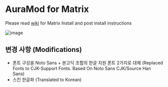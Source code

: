 
# AuraMod for Matrix

Please read [wiki](https://github.com/SerpentDrago/skin.auramod/wiki) for Matrix Install  and post install instructions 

![image](https://user-images.githubusercontent.com/21133858/119548063-d2253d80-bd63-11eb-8db7-a1d6062788b2.png)

## 변경 사항 (Modifications)

* 폰트 구성을 Noto Sans + 본고딕 조합의 한글 지원 폰트 2가지로 대체 (Replaced Fonts to CJK-Support Fonts. Based On Noto Sans CJK/Source Han Sans)
* 스킨 한글화 (Translated to Korean)
